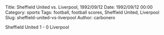 Title: Sheffield United vs. Liverpool, 1992/09/12
Date: 1992/09/12 00:00
Category: sports
Tags: football, football scores, Sheffield United, Liverpool
Slug: sheffield-united-vs-liverpool
Author: carbonero


Sheffield United 1 - 0 Liverpool
